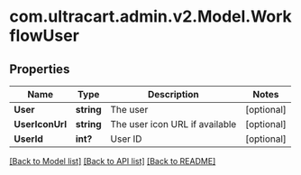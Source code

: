 # com.ultracart.admin.v2.Model.WorkflowUser
## Properties

Name | Type | Description | Notes
------------ | ------------- | ------------- | -------------
**User** | **string** | The user | [optional] 
**UserIconUrl** | **string** | The user icon URL if available | [optional] 
**UserId** | **int?** | User ID | [optional] 


[[Back to Model list]](../README.md#documentation-for-models) [[Back to API list]](../README.md#documentation-for-api-endpoints) [[Back to README]](../README.md)


